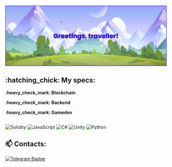 <div id="header" align="center">
	
<a href="https://github.com/Aar0nWalker">![MasterHead](./banner.png)</a>
	
</div>

<div id="main">
<h2>:hatching_chick: My specs:</h2>
	
<p><b>:heavy_check_mark: Blockchain</b></p>
<p><b>:heavy_check_mark: Backend</b></p>
<p><b>:heavy_check_mark: Gamedev</b></p>

<h2></h2>

![Solidity](https://img.shields.io/badge/Solidity-%23363636.svg?style=for-the-badge&logo=solidity&logoColor=white) ![JavaScript](https://img.shields.io/badge/javascript-%23323330.svg?style=for-the-badge&logo=javascript&logoColor=%23F7DF1E) ![C#](https://img.shields.io/badge/c%23-%23239120.svg?style=for-the-badge&logo=csharp&logoColor=white) ![Unity](https://img.shields.io/badge/unity-%23000000.svg?style=for-the-badge&logo=unity&logoColor=white) ![Python](https://img.shields.io/badge/python-3670A0?style=for-the-badge&logo=python&logoColor=ffdd54)
	
</div>

<h2>📫 Contacts:</h2>
<div id="badges">
<a href="mailto:aaronwalkernft@gmail.com">
  <img src="https://img.shields.io/badge/Gmail-blue?style=for-the-badge&logo=gmail&logoColor=white" alt="Telegram Badge"/>
</a>
</div>
